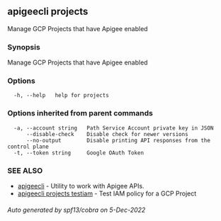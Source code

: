 ## apigeecli projects

Manage GCP Projects that have Apigee enabled

### Synopsis

Manage GCP Projects that have Apigee enabled

### Options

```
  -h, --help   help for projects
```

### Options inherited from parent commands

```
  -a, --account string   Path Service Account private key in JSON
      --disable-check    Disable check for newer versions
      --no-output        Disable printing API responses from the control plane
  -t, --token string     Google OAuth Token
```

### SEE ALSO

* [apigeecli](apigeecli.md)	 - Utility to work with Apigee APIs.
* [apigeecli projects testiam](apigeecli_projects_testiam.md)	 - Test IAM policy for a GCP Project

###### Auto generated by spf13/cobra on 5-Dec-2022
